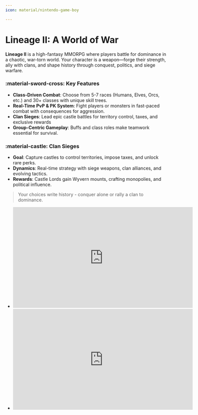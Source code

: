 ```yaml
---
icon: material/nintendo-game-boy

---
```


# Lineage II: A World of War

**Lineage II** is a high-fantasy MMORPG where players battle for dominance in a chaotic, war-torn world. Your character is a weapon—forge their strength, ally with clans, and shape history through conquest, politics, and siege warfare.  

### :material-sword-cross: **Key Features**  
- **Class-Driven Combat**: Choose from 5-7 races (Humans, Elves, Orcs, etc.) and 30+ classes with unique skill trees.  
- **Real-Time PvP & PK System**: Fight players or monsters in fast-paced combat with consequences for aggression.  
- **Clan Sieges**: Lead epic castle battles for territory control, taxes, and exclusive rewards  
- **Group-Centric Gameplay**: Buffs and class roles make teamwork essential for survival.  

### :material-castle: **Clan Sieges**  
- **Goal**: Capture castles to control territories, impose taxes, and unlock rare perks.  
- **Dynamics**: Real-time strategy with siege weapons, clan alliances, and evolving tactics.  
- **Rewards**: Castle Lords gain Wyvern mounts, crafting monopolies, and political influence.  

> Your choices write history - conquer alone or rally a clan to dominance.  


<div class="grid cards" markdown>

- <iframe width="560" height="315" src="https://www.youtube.com/embed/oH6-k6-1FXM?si=Rv1PpMlf9PKAh0Iz" title="YouTube video player" frameborder="0" allow="accelerometer; autoplay; clipboard-write; encrypted-media; gyroscope; picture-in-picture; web-share" referrerpolicy="strict-origin-when-cross-origin" allowfullscreen></iframe>

- <iframe width="560" height="315" src="https://www.youtube.com/embed/FYc7BRC7CX0" title="L2Reborn Origins - Euphoria - Cardinal PvP Movie" frameborder="0" allow="accelerometer; autoplay; clipboard-write; encrypted-media; gyroscope; picture-in-picture; web-share" referrerpolicy="strict-origin-when-cross-origin" allowfullscreen></iframe>

</div>
